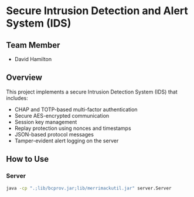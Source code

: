# Secure Intrusion Detection and Alert System (IDS)

## Team Member
- David Hamilton

## Overview
This project implements a secure Intrusion Detection System (IDS) that includes:
- CHAP and TOTP-based multi-factor authentication
- Secure AES-encrypted communication
- Session key management
- Replay protection using nonces and timestamps
- JSON-based protocol messages
- Tamper-evident alert logging on the server

## How to Use

### Server
```bash
java -cp ".;lib/bcprov.jar;lib/merrimackutil.jar" server.Server
